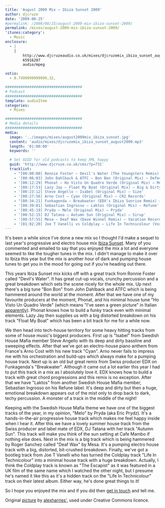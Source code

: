 ```yaml
---
title: 'August 2009 Mix – Ibiza Sunset 2009'
author: djcruze
date: '2009-08-25'
#permalink: /2009/08/25/august-2009-mix-ibiza-sunset-2009/
permalink: /mixes/august-2009-mix-ibiza-sunset-2009/
'itunes:category':
  - Music
enclosure:
  - |
    |
        http://www.djcruzeaudio.co.uk/mixes/djcruzemix_ibiza_sunset_august2009.mp3
        65916207
        audio/mpeg

votio:
  - 8.7499999999999,32,

###################################
# Podcast
###################################
template: audioItem
categories:
  - Mixes

###################################
# Media details
###################################
media:
  image: '../images/mixes/august2009mix_ibiza_sunset.jpg'
  content: 'audio/mixes/djcruzemix_ibiza_sunset_august2009.mp3'
  length: '01:00:00'
  keywords: ''

  # Set GUID for old podcasts to keep XML happy
  guid: 'http://www.djcruze.co.uk/cms/?p=731'
  tracklist:
    - "[00:00:00] Rennie Foster – Devil's Water (The Youngsters Remix) – Rebirth"
    - '[00:06:03] John Dahlback & ATFC – Bon Bon (Original Mix) – Defected'
    - '[00:12:29] Phonat – Ho Visto Un Quadro Verde (Original Mix) – Mofo Hifi'
    - '[00:17:53] Lazy Jay – Float My Boat (Original Mix) – Big & Dirty'
    - '[00:23:12] Steve Angello – Isabel (Original Mix) – Size'
    - '[00:27:56] Arno Cost – Cyan (Original Mix) – CR2 Records'
    - "[00:34:21] Funkagenda – Breakwater (EDX's Ibiza Sunrise Remix) – Toolroom"
    - '[00:39:01] Sebastian Ingrosso – Laktos (Original Mix) – Refune'
    - '[00:45:19] Pryda – Melo (Original Mix) – Pryda'
    - '[00:52:15] DJ Tatana – Autumn Sun (Original Mix) – Sirup'
    - '[00:57:55] Mesa – Deaf Wax (Dave Winnel Remix) – Vacation Records'
    - '[01:02:20] Joe T Vanelli vs Coldplay – Life In Technicolour (Vox Mix Funkfinders Edit) – CDR'
---
```


It's been a while since I've done a new mix so I thought I'd make a sequel to last year's progressive and electro house mix [Ibiza Sunset][2]. Many of you commented and emailed to say that you enjoyed the mix a lot and everyone seemed to like the tougher tunes in the mix. I didn't manage to make it over to Ibiza this year but the mix is another hour of dark and pumping house tunes to get you in the mood for going out if you're heading out there.

This years Ibiza Sunset mix kicks off with a great track from Ronnie Foster called "Devil's Water". It has great cut-up vocals, crunchy percussion and a great breakdown which sets the scene nicely for the whole mix. Up next there's a big tune "Bon Bon" from John Dahlback and ATFC which is being hammered around the world at the moment. After that we have one of my favourite producers at the moment, Phonat, and his minimal house tune "Ho Visto Un Quadro Verde" (which means "I've seen a green picture" in Italian [apparently][3]). Phonat knows how to build a funky track even with minimal elements. Lazy Jay then supplies us with a big distorted breakdown on his track "Float My Boat" which has been a bit track for me for a while now.

We then head into tech-house territory for some heavy hitting tracks from some of house music's biggest producers. First up is "Isabel" from Swedish House Mafia member Steve Angello with its deep and dirty bassline and sweeping effects. After that we've got an electro-house piano anthem from France's Arno Cost with his new track "Cyan". Arno never fails to impress me with his orchestration and build-ups which always make for a pumping house track. Next up is an old but great remix from Swiss producer EDX on Funkagenda's "Breakwater". Although it came out a lot earlier this year I had to put this track in a mix as I absolutely love it. EDX knows how to build a track with great chord progressions and this remix is no exception. After that we have "Laktos" from another Swedish House Mafia member, Sebastian Ingrosso on his Refune label. It's deep and dirty but then a huge, emotional breakdown appears out of the mist only to drop back to dark, techy percussion. A monster of a track in the middle of the night!

Keeping with the Swedish House Mafia theme we have one of the biggest tracks of the year, in my opinion, "Melo" by Pryda (aka Eric Prydz). It's a hands-in-the-air progressive house track which makes me feel happy inside when I hear it. After this we have a lovely summer house track from the Swiss producer and label mate of EDX, DJ Tatana with her track "Autumn Sun". This track will make you think of the sun setting at Cafe Mambo if nothing else does. Next in the mix is a big track which is being hammered by Roger Sanchez called "Deaf Wax" by Mesa. It's a pumping electro house track with a big, distorted, bit-crushed breakdown. Finally, we've got a bootleg track from Joe T Vanelli who has turned the Coldplay track "Life In Technicolour" into a minimal house track with a huge breakdown. Actually, I think the Coldplay track is known as "The Escapist" as it was featured in a UK film of the same name which I watched the other night, but I presume he's named it like this as it's a hidden track on the "Life In Technicolour" track on their latest album. Either way, he's done great things to it!

So I hope you enjoyed the mix and if you did then [get in touch][4] and tell me.

Original [picture][8] by [alexharries'][9], used under Creative Commons licence.

[1]: http://www.djcruze.co.uk/cms/wp-content/uploads/2009/08/august2009mix_ibiza_sunset.jpg
[2]: http://www.djcruze.co.uk/cms/2008/07/23/july-2008-mix-ibiza-sunset/
[3]: http://www.mofohifi.com/site/?p=357
[4]: /contact/
[6]: http://www.djcruze.co.uk/cms/wp-content/DownloadButton.gif
[7]: http://www.djcruzeaudio.co.uk/mixes/djcruzemix_ibiza_sunset_august2009.mp3
[8]: http://www.flickr.com/photos/alexharries/2754859516/
[9]: http://www.flickr.com/photos/alexharries/
